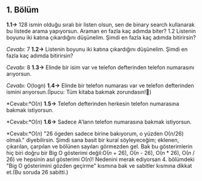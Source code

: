 ## 1. Bölüm
**1.1->** 128 ismin olduğu sıralı bir listen olsun, sen de binary search kullanarak bu listede arama yapıyorsun. Araman en fazla kaç adımda biter? 1.2 Listenin boyunu iki katına çıkardığını düşünelim. Şimdi en fazla kaç adımda bitirirsin?

*Cevabı:* 7
**1.2->** Listenin boyunu iki katına çıkardığını düşünelim. Şimdi en fazla kaç adımda bitirirsin?

*Cevabı:* 8
**1.3->** Elinde bir isim var ve telefon defterinden telefon numarasını arıyorsun.

*Cevabı:* O(log*n*)
**1.4->** Elinde bir telefon numarası var ve telefon defterinden ismini arıyorsun.(İpucu: Tüm kitaba bakmak zorundasın!🤫)

*Cevabı:*O(*n*)
**1.5->** Telefon defterinden herkesin telefon numarasına bakmak istiyorsun.

*Cevabı:*O(*n*)
**1.6->** Sadece A'ların telefon numarasına bakmak istiyorsun.

*Cevabı:*O(*n*) "26 ögeden sadece birine bakıyorum, o yüzden O(*n*/26) olmalı." diyebilirsin. Şimdi sana basit bir kural söyleyeceğim; eklenen, çıkarılan, çarpılan ve bölünen sayıları görmezden gel. Bak bu gösterimlerin hiç biri doğru bir Big O gösterimi değil:O(*n* + 26), O(*n* - 26), O(*n* * 26), O(*n* / 26) ve hepsinin asıl gösterimi O(*n*)! Nedenini merak ediyorsan 4. bölümdeki "Big O gösterimini gözden geçirme" kısmına bak ve sabitler kısmına dikkat et.(Bu soruda 26 sabitti.)
